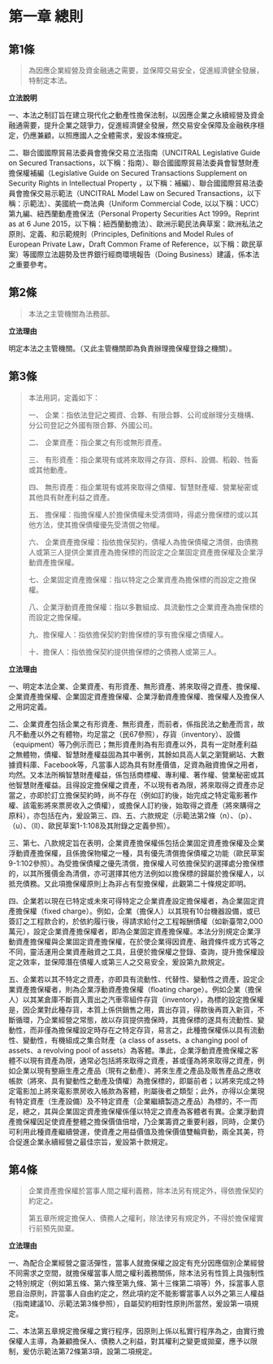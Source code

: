 # 第一章 總則

## 第1條

> 為因應企業經營及資金融通之需要，並保障交易安全，促進經濟健全發展，特制定本法。

**立法說明**

一、本法之制訂旨在建立現代化之動產性擔保法制，以因應企業之永續經營及資金融通需要，提升企業之競爭力，促進經濟健全發展，然交易安全保障及金融秩序穩定，仍應兼顧，以照應國人之全體需求，爰設本條規定。

二、聯合國國際貿易法委員會擔保交易立法指南（UNCITRAL Legislative Guide on Secured Transactions，以下稱：指南）、聯合國國際貿易法委員會智慧財產擔保權補編（Legislative Guide on Secured Transactions Supplement on Security Rights in Intellectual Property ，以下稱：補編）、聯合國國際貿易法委員會擔保交易示範法（UNCITRAL Model Law on Secured Transactions，以下稱：示範法）、美國統一商法典（Uniform Commercial Code, 以以下稱：UCC）第九編、紐西蘭動產擔保法（Personal Property Securities Act 1999。Reprint as at 6 June 2015，以下稱：紐西蘭動擔法）、歐洲示範民法典草案：歐洲私法之原則、定義、和示範規則（Principles, Definitions and Model Rules of European Private Law，Draft Common Frame of Reference，以下稱：歐民草案）等國際立法趨勢及世界銀行經商環境報告（Doing Business）建議，係本法之重要參考。


## 第2條

> 本法之主管機關為法務部。

**立法理由**

明定本法之主管機關。（又此主管機關即為負責辦理擔保權登錄之機關）。

## 第3條

> 本法用詞，定義如下：
> 
> 一、 企業：指依法登記之獨資、合夥、有限合夥、公司或辦理分支機構、分公司登記之外國有限合夥、外國公司。
>
> 二、 企業資產：指企業之有形或無形資產。
>
> 三、 有形資產：指企業現有或將來取得之存貨、原料、設備、稻穀、牲畜或其他動產。
>
> 四、 無形資產：指企業現有或將來取得之債權、智慧財產權、營業秘密或其他具有財產利益之資產。
>
> 五、 擔保權：指擔保權人於擔保債權未受清償時，得處分擔保標的或以其他方法，使其擔保債權優先受清償之物權。
>
> 六、 企業資產擔保權：指依擔保契約，債權人為擔保債權之清償，由債務人或第三人提供企業資產為擔保標的而設定之企業固定資產擔保權及企業浮動資產擔保權。
>
> 七、企業固定資產擔保權：指以特定之企業資產為擔保標的而設定之擔保權。
>
> 八、企業浮動資產擔保權：指以多數組成、具流動性之企業資產為擔保標的而設定之擔保權。
>
> 九、擔保權人：指依擔保契約對擔保標的享有擔保權之債權人。
>
> 十、擔保人：指依擔保契約提供擔保標的之債務人或第三人。

**立法理由**

一、明定本法企業、企業資產、有形資產、無形資產、將來取得之資產、擔保權、企業資產擔保權、企業固定資產擔保權、企業浮動資產擔保權、擔保權人及擔保人之用詞定義。

二、企業資產包括企業之有形資產、無形資產，而前者，係指民法之動產而言，故凡不動產以外之有體物，均足當之（民67參照），存貨（inventory）、設備（equipment）等乃例示而已；無形資產則為有形資產以外，具有一定財產利益之無體物，債權、智慧財產權益固為其中著例，其餘如具高人氣之瀏覽網站、大數據資料庫、Facebook等，凡當事人認為具有財產價值，足資為融資擔保之用者，均然。又本法所稱智慧財產權益，係包括商標權、專利權、著作權、營業秘密或其他智慧財產權益。且得設定擔保權之資產，不以現有者為限，將來取得之資產亦足當之，亦即於訂立擔保契約時，尚不存在（例如訂約後，始完成之特定電影著作權、該電影將來票房收入之債權），或擔保人訂約後，始取得之資產（將來購得之原料），亦包括在內，爰設第三、四、五、六款規定（示範法第2條（n）、（p）、（u）、（ll）、歐民草案1-1:108及其附錄之定義參照）。

三、第七、八款規定旨在表明，企業資產擔保權係包括企業固定資產擔保權及企業浮動資產擔保權，且係擔保物權之一種，具有優先清償擔保債權之功能（歐民草案9-1:102參照）。為受擔保債權之優先清償，擔保權人可依擔保契約選擇處分擔保標的，以其所獲價金為清償，亦可選擇其他方法例如以擔保標的歸屬於擔保權人，以抵充債務。又此項擔保權原則上為非占有型擔保權，此觀第二十條規定即明。

四、企業若以現在已特定或未來可得特定之企業資產設定擔保權者，為企業固定資產擔保權（fixed charge）。例如，企業（擔保人）以其現有10台機器設備，或已簽訂之工程款合約，於依約履行後，得請求給付之工程報酬債權（如新臺幣2,000萬元），設定企業資產擔保權者，即為企業固定資產擔保權。本法分別規定企業浮動資產擔保權與企業固定資產擔保權，在於使企業得因資產、融資條件或方式等之不同，靈活運用企業資產融資之工具，且便於擔保權之登錄、查詢，提升擔保權設定之效率，並保障潛在債權人或第三人之交易安全，爰設第九款規定。

五、企業若以其不特定之資產，亦即具有流動性、代替性、變動性之資產，設定企業資產擔保權者，則為企業浮動資產擔保權（floating charge）。例如企業（擔保人）以其某倉庫不斷買入賣出之汽車零組件存貨（inventory），為標的設定擔保權是，因企業對此種存貨，本質上係供銷售之用，賣出存貨，得款後再買入新貨，不斷循環，乃企業經營之常態，故以存貨提供擔保時，其擔保標的遂具有流動性、變動性，而非僅為擔保權設定時存在之特定存貨，易言之，此種擔保權係以具有流動性、變動性，有機組成之集合財產（a class of assets、a changing pool of assets、a revolving pool of assets）為客體。準此，企業浮動資產擔保權之客體不以現有資產為限，通常必包括將來取得之資產，甚或僅為將來取得之資產，例如企業以現有整廠生產之產品（現有之動產）、將來生產之產品及販售產品之應收帳款（將來、具有變動性之動產及債權）為擔保標的，即屬前者；以將來完成之特定電影加上將來電影票房收入帳款為客體，則屬後者之類型；此外，亦得以企業現有特定資產（生產設備）及不特定資產（企業繼續製造之產品）為標的，不一而足，總之，其與企業固定資產擔保權係僅以特定之資產為客體者有異。企業浮動資產擔保權因足使資產整體之擔保價值倍增，乃企業籌資之重要利器，同時，企業仍可利用此種資產繼續營運，使資產之用益價值及擔保價值雙輪齊動，兩全其美，符合促進企業永續經營之最佳宗旨，爰設第十款規定。

## 第4條　

> 企業資產擔保權於當事人間之權利義務，除本法另有規定外，得依擔保契約約定之。
>
> 第五章所規定擔保人、債務人之權利，除法律另有規定外，不得於擔保權實行前預先拋棄。

**立法理由**

一、為配合企業經營之靈活彈性，當事人就擔保權之設定有充分因應個別企業經營不同需求之空間，就擔保權當事人間之權利義務關係，除本法另有性質上具強制性之特別規定（例如第五條、第六條至第九條、第十三條第二項等）外，採當事人意思自治原則，許當事人自由約定之，然此項約定不能影響當事人以外之第三人權益（指南建議10、示範法第3條參照），自屬契約相對性原則所當然，爰設第一項規定。

二、本法第五章規定擔保權之實行程序，因原則上係以私實行程序為之，由實行擔保權人主導，為兼顧擔保人、債務人之利益，對其權利之變更或拋棄，應予以限制，爰仿示範法第72條第3項，設第二項規定。
